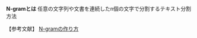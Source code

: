 **N-gramとは**
任意の文字列や文書を連続したn個の文字で分割するテキスト分割方法

【参考文献】
[N-gramの作り方](https://qiita.com/kazmaw/items/4df328cba6429ec210fb)